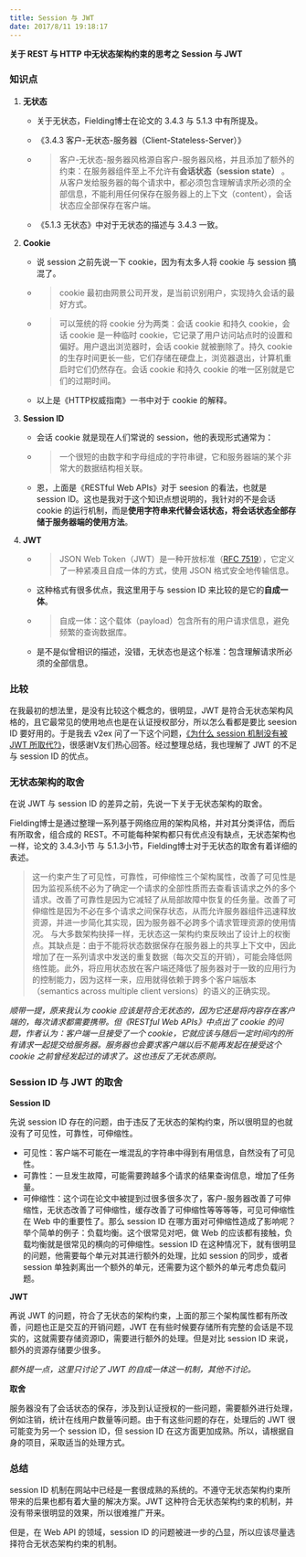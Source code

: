```yaml
---
title: Session 与 JWT
date: 2017/8/11 19:18:17
---
```


**关于 REST 与 HTTP 中无状态架构约束的思考之 Session 与 JWT**

<!--more-->  

### 知识点

1. **无状态**

	* 关于无状态，Fielding博士在论文的 3.4.3 与 5.1.3 中有所提及。

	* 《3.4.3 客户-无状态-服务器（Client-Stateless-Server）》

	* > 客户-无状态-服务器风格源自客户-服务器风格，并且添加了额外的约束：在服务器组件至上不允许有**会话状态（session state）** 。从客户发给服务器的每个请求中，都必须包含理解请求所必须的全部信息，不能利用任何保存在服务器上的上下文（content），会话状态应全部保存在客户端。

	* 《5.1.3 无状态》中对于无状态的描述与 3.4.3 一致。

2. **Cookie**

	* 说 session 之前先说一下 cookie，因为有太多人将 cookie 与 session 搞混了。

	* > cookie 最初由网景公司开发，是当前识别用户，实现持久会话的最好方式。

	* > 可以笼统的将 cookie 分为两类：会话 cookie 和持久 cookie，会话 cookie 是一种临时 cookie，它记录了用户访问站点时的设置和偏好。用户退出浏览器时，会话 cookie 就被删除了。持久 cookie 的生存时间更长一些，它们存储在硬盘上，浏览器退出，计算机重启时它们仍然存在。会话 cookie 和持久 cookie 的唯一区别就是它们的过期时间。

	* 以上是《HTTP权威指南》一书中对于 cookie 的解释。

3. **Session ID**

	* 会话 cookie 就是现在人们常说的 session，他的表现形式通常为：

	* > 一个很短的由数字和字母组成的字符串键，它和服务器端的某个非常大的数据结构相关联。

	* 恩，上面是《RESTful Web APIs》对于 seesion 的看法，也就是 session ID。这也是我对于这个知识点想说明的，我针对的不是会话 cookie 的运行机制，而是**使用字符串来代替会话状态，将会话状态全部存储于服务器端的使用方法**。

4. **JWT**

	* > JSON Web Token（JWT）是一种开放标准（[RFC 7519](https://tools.ietf.org/html/rfc7519)），它定义了一种紧凑且自成一体的方式，使用 JSON 格式安全地传输信息。

	* 这种格式有很多优点，我这里用于与 session ID 来比较的是它的**自成一体**。

	* > 自成一体：这个载体（payload）包含所有的用户请求信息，避免频繁的查询数据库。

	* 是不是似曾相识的描述，没错，无状态也是这个标准：包含理解请求所必须的全部信息。

### 比较

在我最初的想法里，是没有比较这个概念的，很明显，JWT 是符合无状态架构风格的，且它最常见的使用地点也是在认证授权部分，所以怎么看都是要比 seesion ID 要好用的。于是我去 v2ex 问了一下这个问题，[《为什么 session 机制没有被 JWT 所取代?》](https://www.v2ex.com/t/381996)，很感谢V友们热心回答。经过整理总结，我也理解了 JWT 的不足与 session ID 的优点。

### 无状态架构的取舍

在说 JWT 与 session ID 的差异之前，先说一下关于无状态架构的取舍。

Fielding博士是通过整理一系列基于网络应用的架构风格，并对其分类评估，而后有所取舍，组合成的 REST。不可能每种架构都只有优点没有缺点，无状态架构也一样，论文的 3.4.3小节 与 5.1.3小节，Fielding博士对于无状态的取舍有着详细的表述。

> 这一约束产生了可见性，可靠性，可伸缩性三个架构属性，改善了可见性是因为监视系统不必为了确定一个请求的全部性质而去查看该请求之外的多个请求。改善了可靠性是因为它减轻了从局部故障中恢复的任务量。改善了可伸缩性是因为不必在多个请求之间保存状态，从而允许服务器组件迅速释放资源，并进一步简化其实现，因为服务器不必跨多个请求管理资源的使用情况。
> 与大多数架构抉择一样，无状态这一架构约束反映出了设计上的权衡点。其缺点是：由于不能将状态数据保存在服务器上的共享上下文中，因此增加了在一系列请求中发送的重复数据（每次交互的开销），可能会降低网络性能。此外，将应用状态放在客户端还降低了服务器对于一致的应用行为的控制能力，因为这样一来，应用就得依赖于跨多个客户端版本（semantics across multiple client versions）的语义的正确实现。

*顺带一提，原来我认为 cookie 应该是符合无状态的，因为它还是将内容存在客户端的，每次请求都需要携带。但《RESTful Web APIs》中点出了 cookie 的问题，作者认为：客户端一旦接受了一个 cookie，它就应该与随后一定时间内的所有请求一起提交给服务器。服务器也会要求客户端以后不能再发起在接受这个 cookie 之前曾经发起过的请求了。这也违反了无状态原则。*

### Session ID 与 JWT 的取舍

**Session ID**

先说 session ID 存在的问题，由于违反了无状态的架构约束，所以很明显的也就没有了可见性，可靠性，可伸缩性。

* 可见性：客户端不可能在一堆混乱的字符串中得到有用信息，自然没有了可见性。
* 可靠性：一旦发生故障，可能需要跨越多个请求的结果查询信息，增加了任务量。
* 可伸缩性：这个词在论文中被提到过很多很多次了，客户-服务器改善了可伸缩性，无状态改善了可伸缩性，缓存改善了可伸缩性等等等等，可见可伸缩性在 Web 中的重要性了。那么 session ID 在哪方面对可伸缩性造成了影响呢？举个简单的例子：负载均衡。这个很常见对吧，做 Web 的应该都有接触，负载均衡就是很常见的横向的可伸缩性。session ID 在这种情况下，就有很明显的问题，他需要每个单元对其进行额外的处理，比如 session 的同步，或者 session 单独剥离出一个额外的单元，还需要为这个额外的单元考虑负载问题。

**JWT**

再说 JWT 的问题，符合了无状态的架构约束，上面的那三个架构属性都有所改善，问题也正是交互的开销问题，JWT 在有些时候要存储所有完整的会话是不现实的，这就需要存储资源ID，需要进行额外的处理。但是对比 session ID 来说，额外的资源存储要少很多。

*额外提一点，这里只讨论了 JWT 的自成一体这一机制，其他不讨论。*

**取舍**

服务器没有了会话状态的保存，涉及到认证授权的一些问题，需要额外进行处理，例如注销，统计在线用户数量等问题。由于有这些问题的存在，处理后的 JWT 很可能变为另一个 session ID，但 session ID 在这方面更加成熟。所以，请根据自身的项目，采取适当的处理方式。

### 总结

session ID 机制在网站中已经是一套很成熟的系统的。不遵守无状态架构约束所带来的后果也都有着大量的解决方案。JWT 这种符合无状态架构约束的机制，并没有带来很明显的效果，所以很难推广开来。

但是，在 Web API 的领域，session ID 的问题被进一步的凸显，所以应该尽量选择符合无状态架构约束的机制。
